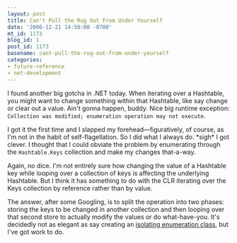 ```yaml
---
layout: post
title: Can't Pull the Rug Out From Under Yourself
date: '2006-12-21 14:50:00 -0700'
mt_id: 1173
blog_id: 1
post_id: 1173
basename: cant-pull-the-rug-out-from-under-yourself
categories:
- future-reference
- net-development
---
```

<p>
I found another big gotcha in .NET today. When iterating over a Hashtable, you might want to change something within that Hashtable, like say change or clear out a value. Ain't gonna happen, buddy. Nice big runtime exception: <code>Collection was modified; enumeration operation may not execute</code>.
</p>
<p>
I got it the first time and I slapped my forehead&#x2014;figuratively, of course, as I'm not in the habit of self-flagellation. So I did what I always do. *sigh* I got clever. I thought that I could obviate the problem by enumerating through the <code>Hashtable.Keys</code> collection and make my changes that-a-way.
</p>
<p>
Again, no dice. I'm not entirely sure how changing the value of a Hashtable key while looping over a collection of keys is affecting the underlying Hashtable. But I think it has something to do with the CLR iterating over the Keys collection by reference rather than by value.
</p>
<p>
The answer, after some Googling, is to split the operation into two phases: storing the keys to be changed in another collection and then looping over that second store to actually modify the values or do what-have-you. It's decidedly not as elegant as say creating an <a href="http://msdn.microsoft.com/library/default.asp?url=/library/en-us/dncscol/html/csharp01212002.asp">isolating enumeration class</a>, but I've got work to do.
</p>
